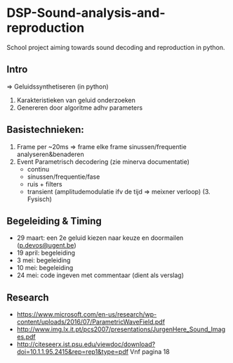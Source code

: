 # DSP-Sound-analysis-and-reproduction
School project aiming towards sound decoding and reproduction in python.

## Intro
=> Geluidssynthetiseren (in python)
1. Karakteristieken van geluid onderzoeken
2. Genereren door algoritme adhv parameters

## Basistechnieken:
1. Frame
    per ~20ms => frame
    elke frame sinussen/frequentie analyseren&benaderen
2. Event
    Parametrisch decodering (zie minerva documentatie)
      - continu
      - sinussen/frequentie/fase
      - ruis + filters
      - transient (amplitudemodulatie ifv de tijd => meixner verloop)
(3. Fysisch)

## Begeleiding & Timing
* 29 maart: een 2e geluid kiezen naar keuze en doormailen (p.devos@ugent.be)
* 19 april: begeleiding
* 3 mei: begeleiding
* 10 mei: begeleiding
* 24 mei: code ingeven met commentaar (dient als verslag) 

## Research
* https://www.microsoft.com/en-us/research/wp-content/uploads/2016/07/ParametricWaveField.pdf
* http://www.img.lx.it.pt/pcs2007/presentations/JurgenHere_Sound_Images.pdf
* http://citeseerx.ist.psu.edu/viewdoc/download?doi=10.1.1.95.2415&rep=rep1&type=pdf Vnf pagina 18
